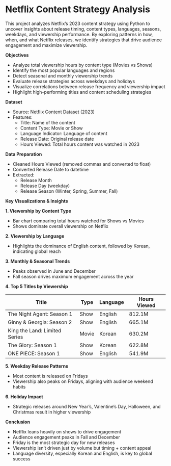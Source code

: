 # Netflix Content Strategy Analysis 
This project analyzes Netflix’s 2023 content strategy using Python to uncover insights about release timing, content types, languages, seasons, weekdays, and viewership performance. By exploring patterns in how, when, and what Netflix releases, we identify strategies that drive audience engagement and maximize viewership.

**Objectives**
 - Analyze total viewership hours by content type (Movies vs Shows)
 - Identify the most popular languages and regions
 - Detect seasonal and monthly viewership trends
 - Evaluate release strategies across weekdays and holidays
 - Visualize correlations between release frequency and viewership impact
 - Highlight high-performing titles and content scheduling strategies

**Dataset**
 - Source: Netflix Content Dataset (2023)
 - Features:
    - Title: Name of the content
    - Content Type: Movie or Show
    - Language Indicator: Language of content
    - Release Date: Original release date
    - Hours Viewed: Total hours content was watched in 2023

**Data Preparation**
 - Cleaned Hours Viewed (removed commas and converted to float)
 - Converted Release Date to datetime
 - Extracted:
    - Release Month
    - Release Day (weekday)
    - Release Season (Winter, Spring, Summer, Fall)

**Key Visualizations & Insights**

**1. Viewership by Content Type**
 - Bar chart comparing total hours watched for Shows vs Movies
 - Shows dominate overall viewership on Netflix

**2. Viewership by Language**
 - Highlights the dominance of English content, followed by Korean, indicating global reach

**3. Monthly & Seasonal Trends**
 - Peaks observed in June and December
 - Fall season drives maximum engagement across the year

**4. Top 5 Titles by Viewership**

| Title                         | Type  | Language | Hours Viewed |
| ----------------------------- | ----- | -------- | ------------ |
| The Night Agent: Season 1     | Show  | English  | 812.1M       |
| Ginny & Georgia: Season 2     | Show  | English  | 665.1M       |
| King the Land: Limited Series | Movie | Korean   | 630.2M       |
| The Glory: Season 1           | Show  | Korean   | 622.8M       |
| ONE PIECE: Season 1           | Show  | English  | 541.9M       |

**5. Weekday Release Patterns**
 - Most content is released on Fridays
 - Viewership also peaks on Fridays, aligning with audience weekend habits

**6. Holiday Impact**
 - Strategic releases around New Year’s, Valentine’s Day, Halloween, and Christmas result in higher viewership

**Conclusion**
 - Netflix leans heavily on shows to drive engagement
 - Audience engagement peaks in Fall and December
 - Friday is the most strategic day for new releases
 - Viewership isn’t driven just by volume but timing + content appeal
 - Language diversity, especially Korean and English, is key to global success
